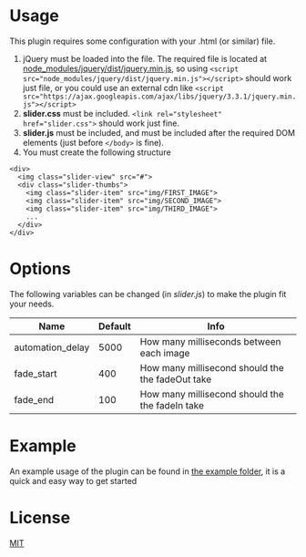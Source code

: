 # Usage
This plugin requires some configuration with your .html (or similar) file.
1. jQuery must be loaded into the file. The required file is located at [node_modules/jquery/dist/jquery.min.js](node_modules/jquery/dist/jquery.min.js), so using `<script src="node_modules/jquery/dist/jquery.min.js"></script>` should work just file, or you could use an external cdn like `<script src="https://ajax.googleapis.com/ajax/libs/jquery/3.3.1/jquery.min.js"></script>`
3. **slider.css** must be included. `<link rel="stylesheet" href="slider.css">` should work just fine.
4. **slider.js** must be included, and must be included after the required DOM elements (just before `</body>` is fine).
5. You must create the following structure
```
<div>
  <img class="slider-view" src="#">
  <div class="slider-thumbs">
    <img class="slider-item" src="img/FIRST_IMAGE">
    <img class="slider-item" src="img/SECOND_IMAGE">
    <img class="slider-item" src="img/THIRD_IMAGE">
    ...
  </div>
</div>
```
# Options
The following variables can be changed (in *slider.js*) to make the plugin fit your needs.

| Name | Default | Info |
| ---- | ------- | ---- |
| automation_delay | 5000 | How many milliseconds between each image |
| fade_start | 400 | How many millisecond should the the fadeOut take |
| fade_end | 100 | How many millisecond should the the fadeIn take |

# Example
An example usage of the plugin can be found in [the example folder](example), it is a quick and easy way to get started

# License
[MIT](LICENSE)
